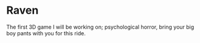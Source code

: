 # Raven
The first 3D game I will be working on; psychological horror, bring your big boy pants with you for this ride. 
